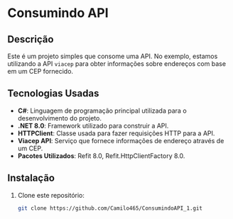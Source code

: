 # Consumindo API

## Descrição
Este é um projeto simples que consome uma API. No exemplo, estamos utilizando a API `viacep` para obter informações sobre endereços com base em um CEP fornecido.

## Tecnologias Usadas
- **C#**: Linguagem de programação principal utilizada para o desenvolvimento do projeto.
- **.NET 8.0**: Framework utilizado para construir a API.
- **HTTPClient**: Classe usada para fazer requisições HTTP para a API.
- **Viacep API**: Serviço que fornece informações de endereço através de um CEP.
- **Pacotes Utilizados**: Refit 8.0, Refit.HttpClientFactory 8.0.

## Instalação
1. Clone este repositório:
   ```bash
   git clone https://github.com/Camilo465/ConsumindoAPI_1.git

